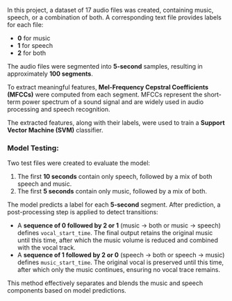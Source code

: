 In this project, a dataset of 17 audio files was created, containing music, speech, or a combination of both. A corresponding text file provides labels for each file:  
- **0** for music  
- **1** for speech  
- **2** for both  

The audio files were segmented into **5-second** samples, resulting in approximately **100 segments**.  

To extract meaningful features, **Mel-Frequency Cepstral Coefficients (MFCCs)** were computed from each segment. MFCCs represent the short-term power spectrum of a sound signal and are widely used in audio processing and speech recognition.  

The extracted features, along with their labels, were used to train a **Support Vector Machine (SVM)** classifier.  

### Model Testing:  
Two test files were created to evaluate the model:  
1. The first **10 seconds** contain only speech, followed by a mix of both speech and music.  
2. The first **5 seconds** contain only music, followed by a mix of both.  

The model predicts a label for each **5-second** segment. After prediction, a post-processing step is applied to detect transitions:  
- A **sequence of 0 followed by 2 or 1** (music → both or music → speech) defines `vocal_start_time`. The final output retains the original music until this time, after which the music volume is reduced and combined with the vocal track.  
- A **sequence of 1 followed by 2 or 0** (speech → both or speech → music) defines `music_start_time`. The original vocal is preserved until this time, after which only the music continues, ensuring no vocal trace remains.  

This method effectively separates and blends the music and speech components based on model predictions.  
